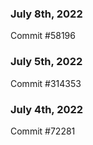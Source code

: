 ### July 8th, 2022

Commit #58196

### July 5th, 2022

Commit #314353


### July 4th, 2022

Commit #72281
